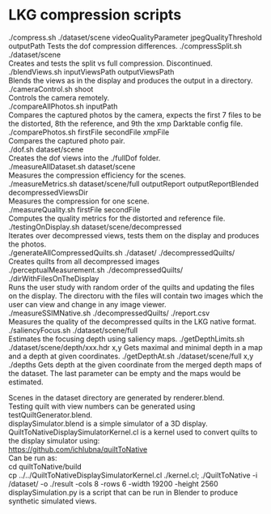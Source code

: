 # LKG compression scripts
./compress.sh ./dataset/scene videoQualityParameter jpegQualityThreshold outputPath 
Tests the dof compression differences. 
./compressSplit.sh ./dataset/scene   
Creates and tests the split vs full compression. Discontinued. 
./blendViews.sh inputViewsPath outputViewsPath  
Blends the views as in the display and produces the output in a directory.  
./cameraControl.sh shoot  
Controls the camera remotely.  
./compareAllPhotos.sh inputPath  
Compares the captured photos by the camera, expects the first 7 files to be the distorted, 8th the reference, and 9th the xmp Darktable config file.  
./comparePhotos.sh firstFile secondFile xmpFile  
Compares the captured photo pair.  
./dof.sh dataset/scene  
Creates the dof views into the ./fullDof folder.  
./measureAllDataset.sh dataset/scene  
Measures the compression efficiency for the scenes.  
./measureMetrics.sh dataset/scene/full outputReport outputReportBlended decompressedViewsDir  
Measures the compression for one scene.  
./measureQuality.sh firstFile secondFile  
Computes the quality metrics for the distorted and reference file.  
./testingOnDisplay.sh dataset/scene/decompressed  
Iterates over decompressed views, tests them on the display and produces the photos.  
./generateAllCompressedQuilts.sh ./dataset/ ./decompressedQuilts/  
Creates quilts from all decompressed images  
./perceptualMeasurement.sh ./decompressedQuilts/ ./dirWithFilesOnTheDisplay  
Runs the user study with random order of the quilts and updating the files on the display. The directoru with the files will contain two images which the user can view and change in any image viewer.  
./measureSSIMNative.sh ./decompressedQuilts/ ./report.csv  
Measures the quality of the decompressed quilts in the LKG native format. 
./saliencyFocus.sh ./dataset/scene/full   
Estimates the focusing depth using saliency maps.
./getDepthLimits.sh ./dataset/scene/depth/xxx.hdr x,y
Gets maximal and minimal depth in a map and a depth at given coordinates.
./getDepthAt.sh ./dataset/scene/full x,y ./depths
Gets depth at the given coordinate from the merged depth maps of the dataset. The last parameter can be empty and the maps would be estimated.
   
Scenes in the dataset directory are generated by renderer.blend.  
Testing quilt with view numbers can be generated using testQuiltGenerator.blend.  
displaySimulator.blend is a simple simulator of a 3D display.  
QuiltToNativeDisplaySimulatorKernel.cl is a kernel used to convert quilts to the display simulator using:  
https://github.com/ichlubna/quiltToNative  
Can be run as:  
cd quiltToNative/build  
cp ../../QuiltToNativeDisplaySimulatorKernel.cl ./kernel.cl; ./QuiltToNative -i /dataset/ -o ./result -cols 8 -rows 6 -width 19200 -height 2560  
displaySimulation.py is a script that can be run in Blender to produce synthetic simulated views.  
